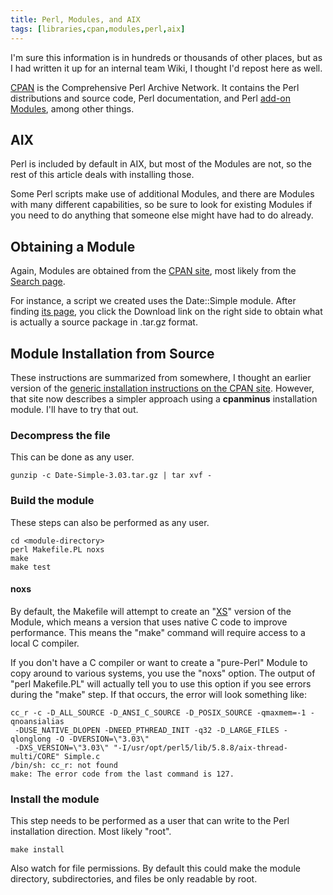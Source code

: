 ```yaml
---
title: Perl, Modules, and AIX
tags: [libraries,cpan,modules,perl,aix]
---
```

I'm sure this information is in hundreds or thousands of other places, but as I had written it up for an internal team Wiki, I thought I'd repost here as well.

[CPAN](http://www.cpan.org/) is the Comprehensive Perl Archive Network. It contains the Perl distributions and source code, Perl documentation, and Perl [add-on Modules](http://www.cpan.org/modules/index.html), among other things.

## AIX

Perl is included by default in AIX, but most of the Modules are not, so the rest of this article deals with installing those.

Some Perl scripts make use of additional Modules, and there are Modules with many different capabilities, so be sure to look for existing Modules if you need to do anything that someone else might have had to do already.

## Obtaining a Module

Again, Modules are obtained from the [CPAN site](http://www.cpan.org/modules/index.html), most likely from the [Search page](http://search.cpan.org/).

For instance, a script we created uses the Date::Simple module. After finding [its page](http://search.cpan.org/%7Eizut/Date-Simple-3.03/lib/Date/Simple.pm), you click the Download link on the right side to obtain what is actually a source package in .tar.gz format.

## Module Installation from Source

These instructions are summarized from somewhere, I thought an earlier version of the [generic installation instructions on the CPAN site](http://www.cpan.org/modules/INSTALL.html). However, that site now describes a simpler approach using a <span style="font-weight: bold;">cpanminus</span> installation module. I'll have to try that out.  

### Decompress the file

This can be done as any user.

```shell
gunzip -c Date-Simple-3.03.tar.gz | tar xvf -
```

### Build the module

These steps can also be performed as any user.

```shell
cd <module-directory>  
perl Makefile.PL noxs  
make  
make test
```

#### noxs

By default, the Makefile will attempt to create an "[XS](http://perldoc.perl.org/perlxs.html)" version of the Module, which means a version that uses native C code to improve performance. This means the "make" command will require access to a local C compiler.

If you don't have a C compiler or want to create a "pure-Perl" Module to copy around to various systems, you use the "noxs" option. The output of "perl Makefile.PL" will actually tell you to use this option if you see errors during the "make" step. If that occurs, the error will look something like:

```shell
cc_r -c -D_ALL_SOURCE -D_ANSI_C_SOURCE -D_POSIX_SOURCE -qmaxmem=-1 -qnoansialias  
 -DUSE_NATIVE_DLOPEN -DNEED_PTHREAD_INIT -q32 -D_LARGE_FILES -qlonglong -O -DVERSION=\"3.03\"  
 -DXS_VERSION=\"3.03\" "-I/usr/opt/perl5/lib/5.8.8/aix-thread-multi/CORE" Simple.c  
/bin/sh: cc_r: not found  
make: The error code from the last command is 127.
```

### Install the module

This step needs to be performed as a user that can write to the Perl installation direction. Most likely "root".

```
make install
```

Also watch for file permissions. By default this could make the module directory, subdirectories, and files be only readable by root.
